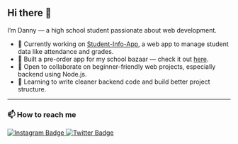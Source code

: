 ## Hi there 👋

I’m Danny — a high school student passionate about web development.

- 🔭 Currently working on [Student-Info-App](https://github.com/DannyLurker/student-info-app), a web app to manage student data like attendance and grades.  
- 🌱 Built a pre-order app for my school bazaar — check it out [here](https://amba-to-buy.vercel.app/).  
- 👯 Open to collaborate on beginner-friendly web projects, especially backend using Node.js.  
- 🤔 Learning to write cleaner backend code and build better project structure.  

---

### 📫 How to reach me

<p align="left">
  <a href="https://www.instagram.com/danny_env">
    <img src="https://img.shields.io/badge/Instagram-@danny__env-E4405F?style=for-the-badge&logo=instagram&logoColor=white" alt="Instagram Badge">
  </a>
  <a href="https://x.com/DannyLurker">
    <img src="https://img.shields.io/badge/Twitter-@danny-1DA1F2?style=for-the-badge&logo=twitter&logoColor=white" alt="Twitter Badge">
  </a>
</p>

<!--
**DannyLurker/DannyLurker** is a ✨ _special_ ✨ repository because its `README.md` (this file) appears on your GitHub profile.

Here are some ideas to get you started:

- 🔭 I’m currently working on ...
- 🌱 I’m currently learning ...
- 👯 I’m looking to collaborate on ...
- 🤔 I’m looking for help with ...
- 💬 Ask me about ...
- 📫 How to reach me: ...
- 😄 Pronouns: ...
- ⚡ Fun fact: ...
-->
